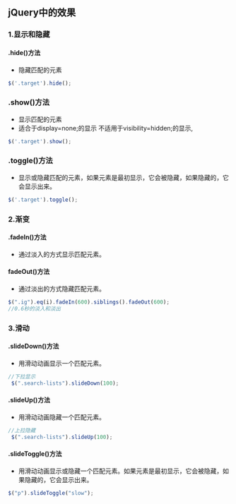 ## jQuery中的效果

### 1.显示和隐藏

#### .hide()方法

- 隐藏匹配的元素

```javascript
$('.target').hide();
```

### .show()方法

- 显示匹配的元素
- 适合于display=none;的显示  不适用于visibility=hidden;的显示,

```javascript
$('.target').show();
```

### .toggle()方法

- 显示或隐藏匹配的元素，如果元素是最初显示，它会被隐藏，如果隐藏的，它会显示出来。

```javascript
$('.target').toggle();
```

### 2.渐变

#### .fadeIn()方法

- 通过淡入的方式显示匹配元素。

#### fadeOut()方法

- 通过淡出的方式隐藏匹配元素。

```javascript
$(".ig").eq(i).fadeIn(600).siblings().fadeOut(600);
//0.6秒的淡入和淡出
```

### 3.滑动

#### .slideDown()方法

- 用滑动动画显示一个匹配元素。

```javascript
//下拉显示
 $(".search-lists").slideDown(100);
```

#### .slideUp()方法

- 用滑动动画隐藏一个匹配元素。

```javascript
//上拉隐藏
 $(".search-lists").slideUp(100);
```

#### .slideToggle()方法

- 用滑动动画显示或隐藏一个匹配元素。如果元素是最初显示，它会被隐藏，如果隐藏的，它会显示出来。

```javascript
$("p").slideToggle("slow");
```

